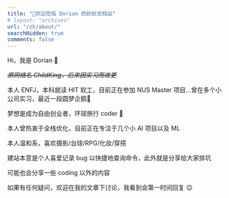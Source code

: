 ```yaml
---
title: "👏欢迎莅临 Dorian 的妙妙文档站"
# layout: "archives"
url: "/zh/about/"
searchHidden: true
comments: false
---
```

Hi，我是 Dorian 🥰

~~*原网络名 ChildKing，后来因实习而改更*~~

本人 ENFJ，本科就读 HIT 软工，目前正在参加 NUS Master 项目...曾在多个小公司实习，最近一段圆梦企鹅🐧

梦想是成为自由创业者，环球旅行 coder 🌇

本人曾热衷于全栈优化，目前正在专注于几个小 AI 项目以及 ML

本人温和系，喜欢摄影/台球/RPG/化妆/穿搭

建站本意是个人喜爱记录 bug 以快捷地查询命令，此外就是分享给大家排坑

可能也会分享一些 coding 以外的内容

如果有任何疑问，欢迎在我的文章下讨论，我看到会第一时间回复 😉